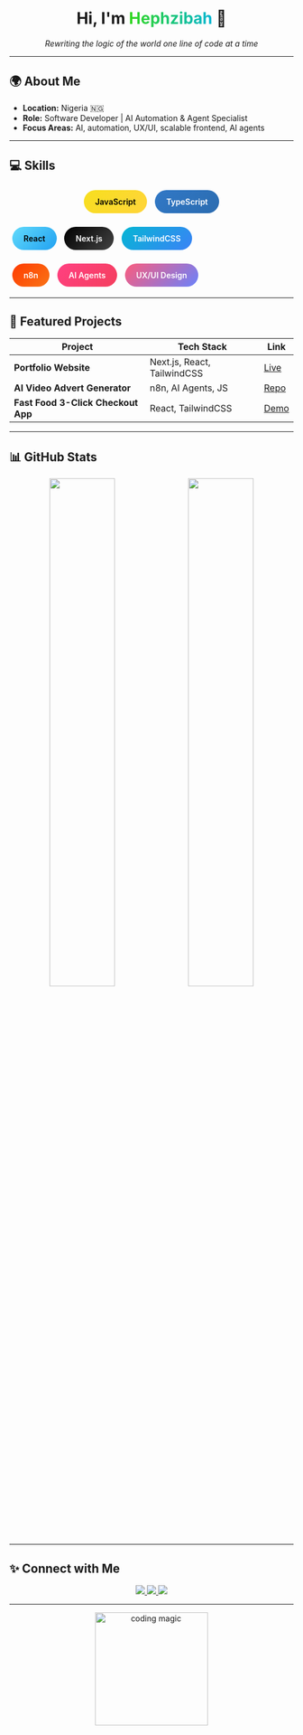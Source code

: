 <!-- ===========================
  GitHub Profile README
  Author: Adekoya Afolasadelawal
  Focus: AI Automation, UX/UI, Frontend, LLM agents
=========================== -->


<h1 align="center">
  Hi, I'm <span style="background: linear-gradient(90deg,#31d71b,#06b6d4); -webkit-background-clip: text; color: transparent;">Hephzibah</span> 👋
</h1>

<p align="center">
  <em>Rewriting the logic of the world one line of code at a time</em>
</p>

---

## 🌍 About Me
- **Location:** Nigeria 🇳🇬  
- **Role:** Software Developer | AI Automation & Agent Specialist  
- **Focus Areas:** AI, automation, UX/UI, scalable frontend, AI agents  

---

## 💻 Skills

<p align="center">
  <!-- Languages -->
  <span style="display:inline-block;margin:5px;padding:12px 20px;border-radius:30px;background:linear-gradient(135deg,#F7DF1E,#FFD43B);color:black;font-weight:600;">JavaScript</span>
  <span style="display:inline-block;margin:5px;padding:12px 20px;border-radius:30px;background:linear-gradient(135deg,#3178C6,#2B6CB0);color:white;font-weight:600;">TypeScript</span>

  <!-- Frameworks -->
  <span style="display:inline-block;margin:5px;padding:12px 20px;border-radius:30px;background:linear-gradient(135deg,#61DAFB,#21A1F1);color:black;font-weight:600;">React</span>
  <span style="display:inline-block;margin:5px;padding:12px 20px;border-radius:30px;background:linear-gradient(135deg,#000000,#434343);color:white;font-weight:600;">Next.js</span>
  <span style="display:inline-block;margin:5px;padding:12px 20px;border-radius:30px;background:linear-gradient(135deg,#06B6D4,#3B82F6);color:white;font-weight:600;">TailwindCSS</span>

  <!-- Tools & AI -->
  <span style="display:inline-block;margin:5px;padding:12px 20px;border-radius:30px;background:linear-gradient(135deg,#FF3C00,#F97316);color:white;font-weight:600;">n8n</span>
  <span style="display:inline-block;margin:5px;padding:12px 20px;border-radius:30px;background:linear-gradient(135deg,#FF4081,#F43F5E);color:white;font-weight:600;">AI Agents</span>
  <span style="display:inline-block;margin:5px;padding:12px 20px;border-radius:30px;background:linear-gradient(135deg,#FC5C7D,#6A82FB);color:white;font-weight:600;">UX/UI Design</span>
</p>

---

## 🚀 Featured Projects

| Project | Tech Stack | Link |
|---------|------------|------|
| **Portfolio Website** | Next.js, React, TailwindCSS | [Live](https://yourportfolio.com) |
| **AI Video Advert Generator** | n8n, AI Agents, JS | [Repo](https://github.com/yourrepo) |
| **Fast Food 3-Click Checkout App** | React, TailwindCSS | [Demo](https://yourdemo.com) |

---

## 📊 GitHub Stats
<p align="center">
  <img src="https://github-readme-stats.vercel.app/api?username=m1r4g3-code&show_icons=true&theme=radical" width="48%"/>
  <img src="https://github-readme-stats.vercel.app/api/top-langs/?username=m1r4g3-code&layout=compact&theme=radical" width="48%"/>
</p>

---

## ✨ Connect with Me
<p align="center">
  <a href="https://www.linkedin.com/in/yourlinkedin" target="_blank">
    <img src="https://img.shields.io/badge/LinkedIn-0A66C2?style=for-the-badge&logo=linkedin&logoColor=white"/>
  </a>
  <a href="https://twitter.com/yourtwitter" target="_blank">
    <img src="https://img.shields.io/badge/Twitter-1DA1F2?style=for-the-badge&logo=twitter&logoColor=white"/>
  </a>
  <a href="https://yourportfolio.com" target="_blank">
    <img src="https://img.shields.io/badge/Portfolio-31d71b?style=for-the-badge&logo=github&logoColor=white"/>
  </a>
</p>

---

<p align="center">
  <img src="https://media.giphy.com/media/3oKIPwoeGErMmaI43C/giphy.gif" alt="coding magic" width="200"/>
</p>

